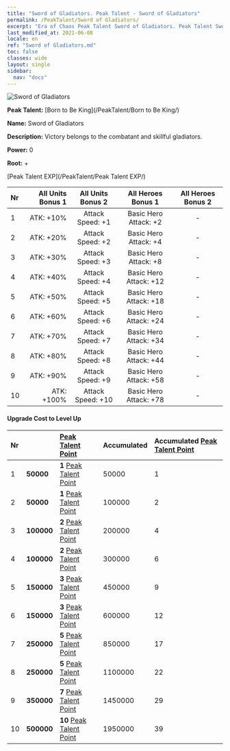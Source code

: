 ```yaml
---
title: "Sword of Gladiators. Peak Talent - Sword of Gladiators"
permalink: /PeakTalent/Sword of Gladiators/
excerpt: "Era of Chaos Peak Talent Sword of Gladiators. Peak Talent Sword of Gladiators. Sword of Gladiators"
last_modified_at: 2021-06-08
locale: en
ref: "Sword of Gladiators.md"
toc: false
classes: wide
layout: single
sidebar:
  nav: "docs"
---
```


  ![Sword of Gladiators](/images/pt/talent_4101.png)

  **Peak Talent:** [Born to Be King](/PeakTalent/Born to Be King/)

  **Name:** Sword of Gladiators

  **Description:** Victory belongs to the combatant and skillful gladiators.

  **Power:** 0

  **Root:** +

  [Peak Talent EXP](/PeakTalent/Peak Talent EXP/)

  | Nr | All Units Bonus 1 | All Units Bonus 2 | All Heroes Bonus 1 | All Heroes Bonus 2 |
  |:---|--------------:|:-------------:|:-------------:|:-------------:|
  | 1 | ATK: +10% | Attack Speed: +1 | Basic Hero Attack: +2 | - |
  | 2 | ATK: +20% | Attack Speed: +2 | Basic Hero Attack: +4 | - |
  | 3 | ATK: +30% | Attack Speed: +3 | Basic Hero Attack: +8 | - |
  | 4 | ATK: +40% | Attack Speed: +4 | Basic Hero Attack: +12 | - |
  | 5 | ATK: +50% | Attack Speed: +5 | Basic Hero Attack: +18 | - |
  | 6 | ATK: +60% | Attack Speed: +6 | Basic Hero Attack: +24 | - |
  | 7 | ATK: +70% | Attack Speed: +7 | Basic Hero Attack: +34 | - |
  | 8 | ATK: +80% | Attack Speed: +8 | Basic Hero Attack: +44 | - |
  | 9 | ATK: +90% | Attack Speed: +9 | Basic Hero Attack: +58 | - |
  | 10 | ATK: +100% | Attack Speed: +10 | Basic Hero Attack: +78 | - |


#### Upgrade Cost to Level Up

  | Nr | <i class="fas fa-coins"/> | [Peak Talent Point](/Items/con_934/) | Accumulated <i class="fas fa-coins"/> | Accumulated [Peak Talent Point](/Items/con_934/) |
  |:---|:--------------|:-------------|:-------------|:-------------|
  | 1 | **50000** | **1** [Peak Talent Point](/Items/con_934/) | 50000 | 1 |
  | 2 | **50000** | **1** [Peak Talent Point](/Items/con_934/) | 100000 | 2 |
  | 3 | **100000** | **2** [Peak Talent Point](/Items/con_934/) | 200000 | 4 |
  | 4 | **100000** | **2** [Peak Talent Point](/Items/con_934/) | 300000 | 6 |
  | 5 | **150000** | **3** [Peak Talent Point](/Items/con_934/) | 450000 | 9 |
  | 6 | **150000** | **3** [Peak Talent Point](/Items/con_934/) | 600000 | 12 |
  | 7 | **250000** | **5** [Peak Talent Point](/Items/con_934/) | 850000 | 17 |
  | 8 | **250000** | **5** [Peak Talent Point](/Items/con_934/) | 1100000 | 22 |
  | 9 | **350000** | **7** [Peak Talent Point](/Items/con_934/) | 1450000 | 29 |
  | 10 | **500000** | **10** [Peak Talent Point](/Items/con_934/) | 1950000 | 39 |
